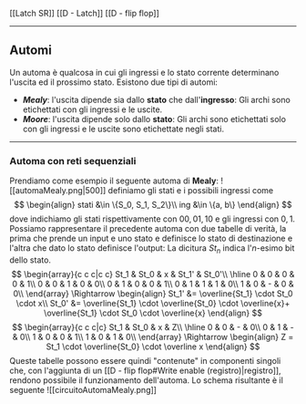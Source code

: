 [[Latch SR]]
[[D - Latch]]
[[D - flip flop]]
___
## Automi
Un automa è qualcosa in cui gli ingressi e lo stato corrente determinano l'uscita ed il prossimo stato.
Esistono due tipi di automi:
- ***Mealy***: l'uscita dipende sia dallo **stato** che dall'**ingresso**:
  Gli archi sono etichettati con gli ingressi e le uscite.
- ***Moore***: l'uscita dipende solo dallo **stato**:
  Gli archi sono etichettati solo con gli ingressi e le uscite sono etichettate negli stati.
___
### Automa con reti sequenziali
Prendiamo come esempio il seguente automa di **Mealy**:
![[automaMealy.png|500]]
definiamo gli stati e i possibili ingressi come
$$
\begin{align}
stati &\in \{S_0, S_1, S_2\}\\
ing &\in \{a, b\}
\end{align}
$$
dove indichiamo gli stati rispettivamente con $00, 01, 10$ e gli ingressi con $0, 1$.
Possiamo rappresentare il precedente automa con due tabelle di verità, la prima che prende un input e uno stato e definisce lo stato di destinazione e l'altra che dato lo stato definisce l'output:
La dicitura $St_n$ indica l'$n$-esimo bit dello stato.
$$
\begin{array}{c c c|c c}
St_1 & St_0 & x & St_1' & St_0'\\
\hline
0 & 0 & 0 & 0 & 1\\
0 & 0 & 1 & 0 & 0\\
0 & 1 & 0 & 0 & 1\\
0 & 1 & 1 & 1 & 0\\
1 & 0 & - & 0 & 0\\
\end{array}
\Rightarrow
\begin{align}
St_1' &= \overline{St_1} \cdot St_0 \cdot x\\
St_0' &= \overline{St_1} \cdot \overline{St_0} \cdot \overline{x}+
		\overline{St_1} \cdot St_0 \cdot \overline{x}
\end{align}
$$
$$
\begin{array}{c c c|c}
St_1 & St_0 & x & Z\\
\hline
0 & 0 & - & 0\\
0 & 1 & - & 0\\
1 & 0 & 0 & 1\\
1 & 0 & 1 & 0\\
\end{array}
\Rightarrow
\begin{align}
Z = St_1 \cdot \overline{St_0} \cdot \overline x
\end{align}
$$
Queste tabelle possono essere quindi "contenute" in componenti singoli che, con l'aggiunta di un [[D - flip flop#Write enable (registro)|registro]], rendono possibile il funzionamento dell'automa.
Lo schema risultante è il seguente
![[circuitoAutomaMealy.png]]